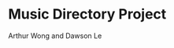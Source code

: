 # Music Directory Project

Arthur Wong and Dawson Le

[![]()](https://drive.google.com/file/d/1MeC_46ynLGSC44LJ4VhVgcM4ZQpx4Ee3/view?usp=sharing)
